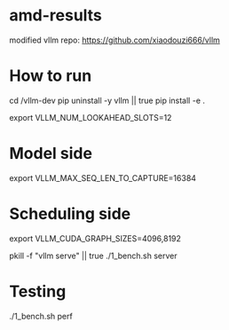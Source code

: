 # amd-results

modified vllm repo: https://github.com/xiaodouzi666/vllm

# How to run

cd /vllm-dev
pip uninstall -y vllm || true
pip install -e .

export VLLM_NUM_LOOKAHEAD_SLOTS=12

# Model side
export VLLM_MAX_SEQ_LEN_TO_CAPTURE=16384

# Scheduling side
export VLLM_CUDA_GRAPH_SIZES=4096,8192

pkill -f "vllm serve" || true
./1_bench.sh server

# Testing
./1_bench.sh perf
